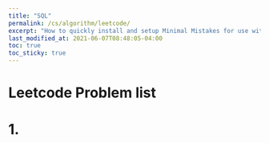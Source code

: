 ```yaml
---
title: "SQL"
permalink: /cs/algorithm/leetcode/
excerpt: "How to quickly install and setup Minimal Mistakes for use with GitHub Pages."
last_modified_at: 2021-06-07T08:48:05-04:00
toc: true
toc_sticky: true
---
```


# Leetcode Problem list
# 1.